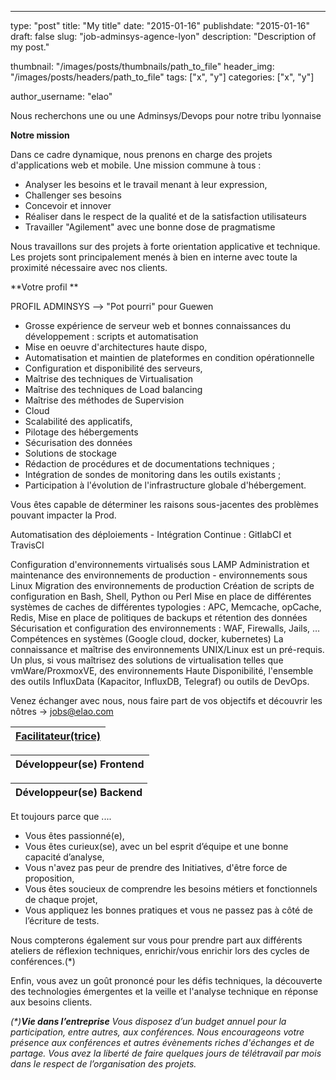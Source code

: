 ﻿
---
type:           "post"
title:          "My title"
date:           "2015-01-16"
publishdate:    "2015-01-16"
draft:          false
slug:           "job-adminsys-agence-lyon"
description:    "Description of my post."

thumbnail:      "/images/posts/thumbnails/path_to_file"
header_img:     "/images/posts/headers/path_to_file"
tags:           ["x", "y"]
categories:     ["x", "y"]

author_username:    "elao"



Nous recherchons une ou une Adminsys/Devops pour notre tribu lyonnaise
                   
**Notre mission**

Dans ce cadre dynamique, nous prenons en charge des projets  d'applications web et mobile. Une mission commune à tous :
- Analyser les besoins et le travail menant à leur expression,
- Challenger ses besoins
- Concevoir et innover
- Réaliser dans le respect de la qualité et de la satisfaction utilisateurs
- Travailler "Agilement" avec une bonne dose de pragmatisme

Nous travaillons sur des projets à forte orientation applicative et technique. Les projets sont principalement menés à bien en interne avec toute la proximité nécessaire avec nos clients.


**Votre profil **

PROFIL ADMINSYS --> "Pot pourri" pour Guewen

- Grosse expérience de serveur web et bonnes connaissances du développement : scripts et automatisation
- Mise en oeuvre d'architectures haute dispo,
- Automatisation et maintien de plateformes en condition opérationnelle
- Configuration et disponibilité des serveurs,
- Maîtrise des techniques de Virtualisation
- Maîtrise des techniques de Load balancing
- Maîtrise des méthodes de Supervision
- Cloud
- Scalabilité des applicatifs,
- Pilotage des hébergements 
- Sécurisation des données
- Solutions de stockage
- Rédaction de procédures et de documentations techniques ; 
- Intégration de sondes de monitoring dans les outils existants ; 
- Participation à l'évolution de l'infrastructure globale d'hébergement.

Vous êtes capable de déterminer les raisons sous-jacentes des problèmes pouvant impacter la Prod.

Automatisation des déploiements - Intégration Continue : GitlabCI et TravisCI

Configuration d'environnements virtualisés sous LAMP
Administration et maintenance des environnements de production - environnements sous Linux
Migration des environnements de production
Création de scripts de configuration en Bash, Shell, Python ou Perl
Mise en place de différentes systèmes de caches de différentes typologies : APC, Memcache, opCache, Redis,
Mise en place de politiques de backups et rétention des données
Sécurisation et configuration des environnements : WAF, Firewalls, Jails, …
Compétences en systèmes (Google cloud, docker, kubernetes) 
La connaissance et maîtrise des environnements UNIX/Linux est un pré-requis. Un plus, si vous maîtrisez des solutions de virtualisation telles que vmWare/ProxmoxVE, des environnements Haute Disponibilité, l'ensemble des outils InfluxData (Kapacitor, InfluxDB, Telegraf) ou outils de DevOps.

Venez échanger avec nous, nous faire part de vos objectifs et découvrir les nôtres  -> jobs@elao.com

| [Facilitateur(trice)](https://blog.elao.com/fr/elao/job-facilitateur-agence-lyon/) |
|--------------------------|

| Développeur(se) Frontend |
|--------------------------|


| Développeur(se) Backend |
|--------------------------|

Et toujours parce que ....
- Vous êtes passionné(e),
- Vous êtes curieux(se), avec un bel esprit d’équipe et une bonne capacité d’analyse,
- Vous n'avez pas peur de prendre des Initiatives, d'être force de proposition, 
- Vous êtes soucieux de comprendre les besoins métiers et fonctionnels de chaque projet,
- Vous appliquez les bonnes pratiques et vous ne passez pas à côté de l’écriture de tests.

Nous compterons également sur vous pour prendre part aux différents ateliers de réflexion techniques, enrichir/vous enrichir lors des cycles de conférences.(*)

Enfin, vous avez un goût prononcé pour les défis techniques, la découverte des technologies émergentes et la veille et l'analyse technique en réponse aux besoins clients.

_(*)**Vie dans l’entreprise**_
_Vous disposez d’un budget annuel pour la participation, entre autres, aux conférences. Nous encourageons votre présence aux conférences et autres évènements riches d'échanges et de partage. 
Vous avez la liberté de faire quelques jours de télétravail par mois dans le respect de l’organisation des projets._

